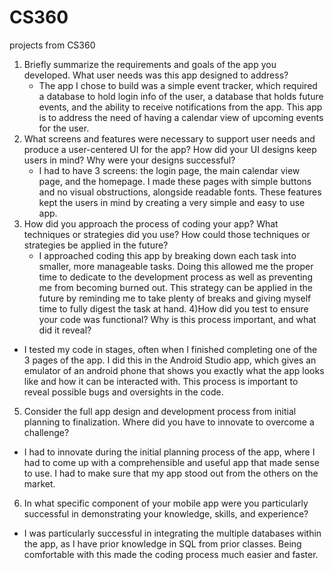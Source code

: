 # CS360
projects from CS360


1) Briefly summarize the requirements and goals of the app you developed. What user needs was this app designed to address?
   - The app I chose to build was a simple event tracker, which required a database to hold login info of the user, a database that holds future events, and the ability to receive notifications from the app. This app is to address the need of having a calendar view of upcoming events for the user.
2) What screens and features were necessary to support user needs and produce a user-centered UI for the app? How did your UI designs keep users in mind? Why were your designs successful?
   - I had to have 3 screens: the login page, the main calendar view page, and the homepage. I made these pages with simple buttons and no visual obstructions, alongside readable fonts. These features kept the users in mind by creating a very simple and easy to use app.
3) How did you approach the process of coding your app? What techniques or strategies did you use? How could those techniques or strategies be applied in the future?
   - I approached coding this app by breaking down each task into smaller, more manageable tasks. Doing this allowed me the proper time to dedicate to the development process as well as preventing me from becoming burned out. This strategy can be applied in the future by reminding me to take plenty of breaks and giving myself time to fully digest the task at hand.
4)How did you test to ensure your code was functional? Why is this process important, and what did it reveal?
  - I tested my code in stages, often when I finished completing one of the 3 pages of the app. I did this in the Android Studio app, which gives an emulator of an android phone that shows you exactly what the app looks like and how it can be interacted with. This process is important to reveal possible bugs and oversights in the code.
5) Consider the full app design and development process from initial planning to finalization. Where did you have to innovate to overcome a challenge?
  - I had to innovate during the initial planning process of the app, where I had to come up with a comprehensible and useful app that made sense to use. I had to make sure that my app stood out from the others on the market.
6) In what specific component of your mobile app were you particularly successful in demonstrating your knowledge, skills, and experience?
  - I was particularly successful in integrating the multiple databases within the app, as I have prior knowledge in SQL from prior classes. Being comfortable with this made the coding process much easier and faster.

